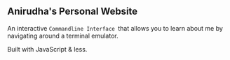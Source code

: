 ## Anirudha's Personal Website

An interactive `Commandline Interface `that allows you to learn about me by navigating around a terminal emulator.

Built with JavaScript & less.
